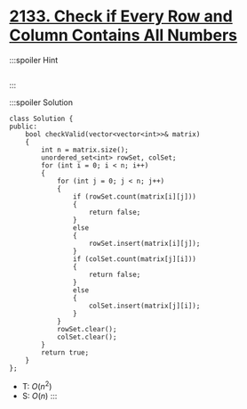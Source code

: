 # [2133\. Check if Every Row and Column Contains All Numbers](https://leetcode.com/problems/check-if-every-row-and-column-contains-all-numbers/)

:::spoiler Hint
```cpp=

```
:::

:::spoiler Solution
```cpp=
class Solution {
public:
    bool checkValid(vector<vector<int>>& matrix)
    {
        int n = matrix.size();
        unordered_set<int> rowSet, colSet;
        for (int i = 0; i < n; i++)
        {
            for (int j = 0; j < n; j++)
            {
                if (rowSet.count(matrix[i][j]))
                {
                    return false;
                }
                else
                {
                    rowSet.insert(matrix[i][j]);
                }
                if (colSet.count(matrix[j][i]))
                {
                    return false;
                }
                else
                {
                    colSet.insert(matrix[j][i]);
                }
            }
            rowSet.clear();
            colSet.clear();
        }
        return true;
    }
};
```
- T: $O(n^2)$
- S: $O(n)$
:::
